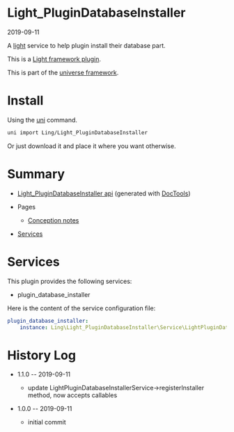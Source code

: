Light_PluginDatabaseInstaller
===========
2019-09-11



A [light](https://github.com/lingtalfi/Light) service to help plugin install their database part.


This is a [Light framework plugin](https://github.com/lingtalfi/Light/blob/master/doc/pages/plugin.md).

This is part of the [universe framework](https://github.com/karayabin/universe-snapshot).


Install
==========
Using the [uni](https://github.com/lingtalfi/universe-naive-importer) command.
```bash
uni import Ling/Light_PluginDatabaseInstaller
```

Or just download it and place it where you want otherwise.






Summary
===========
- [Light_PluginDatabaseInstaller api](https://github.com/lingtalfi/Light_PluginDatabaseInstaller/blob/master/doc/api/Ling/Light_PluginDatabaseInstaller.md) (generated with [DocTools](https://github.com/lingtalfi/DocTools))
- Pages
    - [Conception notes](https://github.com/lingtalfi/Light_PluginDatabaseInstaller/blob/master/doc/pages/conception-notes.md)

- [Services](#services)





Services
=========


This plugin provides the following services:

- plugin_database_installer



Here is the content of the service configuration file:

```yaml
plugin_database_installer:
    instance: Ling\Light_PluginDatabaseInstaller\Service\LightPluginDatabaseInstallerService

```








History Log
=============

- 1.1.0 -- 2019-09-11

    - update LightPluginDatabaseInstallerService->registerInstaller method, now accepts callables
    
- 1.0.0 -- 2019-09-11

    - initial commit